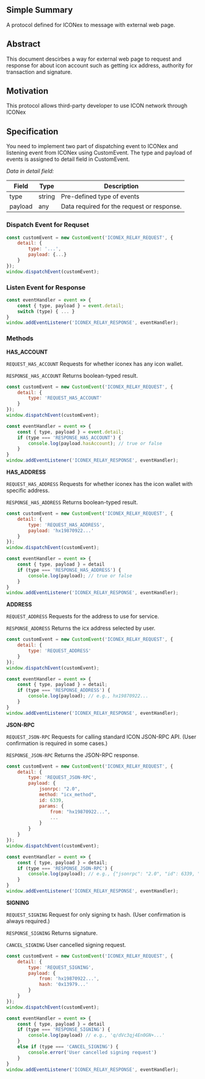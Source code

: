 
## Simple Summary
A protocol defined for ICONex to message with external web page.

## Abstract
This document descirbes a way for external web page to request and response for about icon account such as getting icx address, authority for transaction and signature.

## Motivation
This protocol allows third-party developer to use ICON network through ICONex

## Specification
You need to implement two part of dispatching event to ICONex and listening event from ICONex using CustomEvent. The type and payload of events is assigned to detail field in CustomEvent.
 
*Data in detail field:*

| Field | Type | Description |
| ----- | ---- | ----------- |
| type | string | Pre-defined type of events |
| payload | any | Data required for the request or response. |

### Dispatch Event for Requset

```javascript
const customEvent = new CustomEvent('ICONEX_RELAY_REQUEST', {
	detail: { 
		type: '...',
		payload: {...}
	}
});
window.dispatchEvent(customEvent);
```

### Listen Event for Response

```javascript
const eventHandler = event => {
	const { type, payload } = event.detail;
	switch (type) { ...	}
}
window.addEventListener('ICONEX_RELAY_RESPONSE', eventHandler);
```

### Methods

**HAS_ACCOUNT**

`REQUEST_HAS_ACCOUNT` Requests for whether iconex has any icon wallet.

`RESPONSE_HAS_ACCOUNT` Returns boolean-typed result.

```javascript
const customEvent = new CustomEvent('ICONEX_RELAY_REQUEST', {
	detail: { 
		type: 'REQUEST_HAS_ACCOUNT'
	}
});
window.dispatchEvent(customEvent);

const eventHandler = event => {
	const { type, payload } = event.detail;
	if (type === 'RESPONSE_HAS_ACCOUNT') {
		console.log(payload.hasAccount); // true or false
	}
}
window.addEventListener('ICONEX_RELAY_RESPONSE', eventHandler);
```

**HAS_ADDRESS**

`REQUEST_HAS_ADDRESS` Requests for whether iconex has the icon wallet with specific address.

`RESPONSE_HAS_ADDRESS` Returns boolean-typed result.

```javascript
const customEvent = new CustomEvent('ICONEX_RELAY_REQUEST', {
	detail: { 
		type: 'REQUEST_HAS_ADDRESS',
		payload: 'hx19870922...'
	}
});
window.dispatchEvent(customEvent);

const eventHandler = event => {
	const { type, payload } = detail
	if (type === 'RESPONSE_HAS_ADDRESS') {
		console.log(payload); // true or false
	}
}
window.addEventListener('ICONEX_RELAY_RESPONSE', eventHandler);
```

**ADDRESS**

`REQUEST_ADDRESS` Requests for the address to use for service.

`RESPONSE_ADDRESS` Returns the icx address selected by user.

```javascript
const customEvent = new CustomEvent('ICONEX_RELAY_REQUEST', {
	detail: { 
 		type: 'REQUEST_ADDRESS' 
	}
});
window.dispatchEvent(customEvent);

const eventHandler = event => {
	const { type, payload } = detail;
	if (type === 'RESPONSE_ADDRESS') {
		console.log(payload); // e.g., hx19870922...
	}	
}
window.addEventListener('ICONEX_RELAY_RESPONSE', eventHandler);
```

**JSON-RPC**

`REQUEST_JSON-RPC` Requests for calling standard ICON JSON-RPC API. (User confirmation is required in some cases.)

`RESPONSE_JSON-RPC` Returns the JSON-RPC response.

```javascript
const customEvent = new CustomEvent('ICONEX_RELAY_REQUEST', {
	detail: { 
		type: 'REQUEST_JSON-RPC',
		payload: {
			jsonrpc: "2.0",
			method: "icx_method",
			id: 6339,
			params: { 
				from: "hx19870922...",
				...
			}
		}
	}
});
window.dispatchEvent(customEvent);

const eventHandler = event => {
	const { type, payload } = detail;
	if (type === 'RESPONSE_JSON-RPC') {
		console.log(payload); // e.g., {"jsonrpc": "2.0", "id": 6339, "result": { ... }}
	}
}
window.addEventListener('ICONEX_RELAY_RESPONSE', eventHandler);
```

**SIGNING**

`REQUEST_SIGNING` Request for only signing tx hash. (User confirmation is always required.)

`RESPONSE_SIGNING` Returns signature.

`CANCEL_SIGNING` User cancelled signing request.

```javascript
const customEvent = new CustomEvent('ICONEX_RELAY_REQUEST', {
	detail: { 
		type: 'REQUEST_SIGNING',
		payload: {
			from: 'hx19870922...',
			hash: '0x13979...'
		}
	}
});
window.dispatchEvent(customEvent);

const eventHandler = event => {
    const { type, payload } = detail
    if (type === 'RESPONSE_SIGNING') {
        console.log(payload) // e.g., 'q/dVc3qj4En0GN+...'
    }
    else if (type === 'CANCEL_SIGNING') {
        console.error('User cancelled signing request')
    }
}
window.addEventListener('ICONEX_RELAY_RESPONSE', eventHandler);
```

